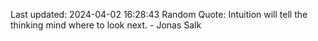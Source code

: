 Last updated: 2024-04-02 16:28:43
Random Quote: Intuition will tell the thinking mind where to look next. - Jonas Salk